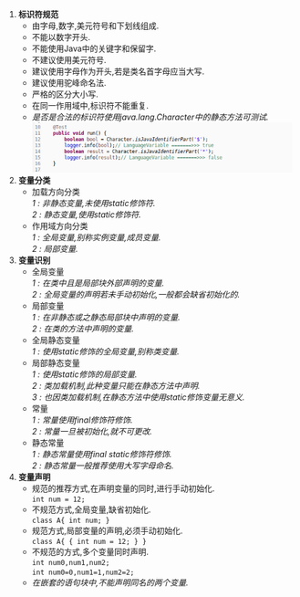 1. __标识符规范__  
   - 由字母,数字,美元符号和下划线组成.  
   - 不能以数字开头.  
   - 不能使用Java中的关键字和保留字.  
   - 不建议使用美元符号.  
   - 建议使用字母作为开头,若是类名首字母应当大写.  
   - 建议使用驼峰命名法.  
   - 严格的区分大小写.  
   - 在同一作用域中,标识符不能重复.  
   - _是否是合法的标识符使用java\.lang\.Character中的静态方法可测试._  
     ![](assets/markdown-img-paste-20190809154526321.png)  
1. __变量分类__  
   - 加载方向分类  
     _1 : 非静态变量,未使用static修饰符._  
     _2 : 静态变量,使用static修饰符._  
   - 作用域方向分类  
     _1 : 全局变量,别称实例变量,成员变量._  
     _2 : 局部变量._  
1. __变量识别__  
   - 全局变量  
     _1 : 在类中且是局部块外部声明的变量._  
     _2 : 全局变量的声明若未手动初始化,一般都会缺省初始化的._  
   - 局部变量  
     _1 : 在非静态或之静态局部块中声明的变量._  
     _2 : 在类的方法中声明的变量._  
   - 全局静态变量  
     _1 : 使用static修饰的全局变量,别称类变量._  
   - 局部静态变量  
     _1 : 使用static修饰的局部变量._  
     _2 : 类加载机制,此种变量只能在静态方法中声明._  
     _3 : 也因类加载机制,在静态方法中使用static修饰变量无意义._  
   - 常量  
     _1 : 常量使用final修饰符修饰._  
     _2 : 常量一旦被初始化,就不可更改._  
   - 静态常量  
     _1 : 静态常量使用final static修饰符修饰._  
     _2 : 静态常量一般推荐使用大写字母命名._  
1. __变量声明__  
   - 规范的推荐方式,在声明变量的同时,进行手动初始化.  
     `int num = 12;`  
   - 不规范方式,全局变量,缺省初始化.  
     `class A{ int num; }`  
   - 规范方式,局部变量的声明,必须手动初始化.  
     `class A{ { int num = 12; } }`  
   - 不规范的方式,多个变量同时声明.  
     `int num0,num1,num2;`  
     `int num0=0,num1=1,num2=2;`  
   - _在嵌套的语句块中,不能声明同名的两个变量._  
